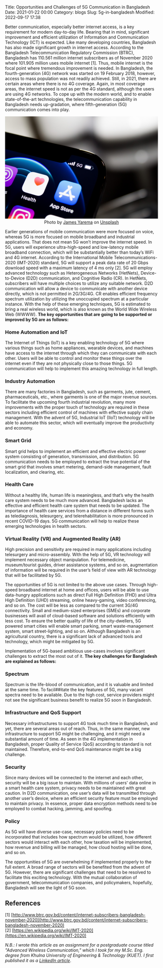 Title: Opportunities and Challenges of 5G Communication in Bangladesh
Date: 2021-01-22 00:00
Category: blogs
Slug: 5g-in-bangladesh
Modified: 2022-09-17 17:38
<!-- Status: draft -->
<!-- Tags: 5G, bangladesh -->
<!-- Summary: 5G in Bangladesh -->

Better communication, especially better internet access, is a key requirement for modern day-to-day life. Bearing that in mind, significant improvement and efficient utilization of Information and Communication Technology (ICT) is expected. Like many developing countries, Bangladesh has also made significant growth in internet access. According to the Bangladesh Telecommunication Regulatory Commission (BTRC), Bangladesh has 110.561 million internet subscribers as of November 2020 where 101.905 million uses mobile internet [1]. Thus, mobile internet is the focal point where tremendous improvement is needed. In Bangladesh, the fourth-generation (4G) network was started on 19 February 2018, however, access to mass population was not readily achieved. Still, in 2021, there are certain areas where there is no 4G coverage. Again, in most coverage areas, the internet speed is not as per the 4G standard, although the users are using 4G networks. To cope up with the modern world, and to enable state-of-the-art technologies, the telecommunication capability in Bangladesh needs up-gradation, where fifth-generation (5G) communication comes into play.

<p style="text-align:center"><img src="../images/5G_smartphone.jpg" alt="5G in smartphone">
Photo by <a href="https://unsplash.com/@jamesyarema?utm_source=unsplash&utm_medium=referral&utm_content=creditCopyText">James Yarema</a> on <a href="https://unsplash.com/@jamesyarema?utm_source=unsplash&utm_medium=referral&utm_content=creditCopyText">Unsplash</a></p>

Earlier generations of mobile communication were more focused on voice, whereas 5G is more focused on mobile broadband and industrial applications. That does not mean 5G won’t improve the internet speed. In 5G, users will experience ultra-high-speed and low-latency mobile broadband connection, which will be substantially better than today’s WiFi and 4G internet. According to the International Mobile Telecommunications-2020 (IMT-2020) standard, 5G will support a peak data rate of 20 Gbps download speed with a maximum latency of 4 ms only [2]. 5G will employ advanced technology such as Heterogeneous Networks (HetNets), Device-to-Device (D2D) communication, and Cognitive Radio (CR). In HetNets, subscribers will have multiple choices to utilize any suitable network. D2D communication will allow a device to communicate with another device directly, which is not permitted in 2G/3G/4G. CR enables efficient frequency spectrum utilization by utilizing the unoccupied spectrum at a particular instance. With the help of these emerging techniques, 5G is estimated to bring a real wireless world, which is also known as the World Wide Wireless Web (WWWW). **The key opportunities that are going to be supported or improved by 5G are as follows:**

### Home Automation and IoT
The Internet of Things (IoT) is a key enabling technology of 5G where various things such as home appliances, wearable devices, and machines have access to the internet through which they can communicate with each other. Users will be able to control and monitor these things over the internet even if they are not physically close to those things. 5G communication will help to implement this amazing technology in full length.

### Industry Automation
There are many factories in Bangladesh, such as garments, jute, cement, pharmaceuticals, etc., where garments is one of the major revenue sources. To facilitate the upcoming fourth industrial revolution, many more improvements with the proper touch of technology are required in these sectors including efficient control of machines with effective supply chain management. With the advent of 5G, Industrial IoT (IIoT) technology will be able to automate this sector, which will eventually improve the productivity and economy.

### Smart Grid
Smart grid helps to implement an efficient and effective electric power system consisting of generation, transmission, and distribution. 5G communication needs to be employed to extract the true potential of the smart grid that involves smart metering, demand-side management, fault localization, and clearing, etc.

### Health Care
Without a healthy life, human life is meaningless, and that’s why the health care system needs to be much more advanced. Bangladesh lacks an effective and efficient health care system that needs to be updated. The importance of health care services from a distance in different forms such as telediagnosis, telesurgery, and telerehabilitation is more pronounced in recent COVID-19 days. 5G communication will help to realize these emerging technologies in health sectors.

### Virtual Reality (VR) and Augmented Reality (AR)
High precision and sensitivity are required in many applications including telesurgery and micro-assembly. With the help of 5G, VR technology will implement necessary object manipulation. For telemedicine, museum/tourist guides, driver assistance systems, and so on, augmentation of information will be required in the user’s field of view with AR technology that will be facilitated by 5G.

The opportunities of 5G is not limited to the above use cases. Through high-speed broadband internet at home and offices, users will be able to use data-hungry applications such as direct Full High Definition (FHD) and Ultra High Definition (UHD) streaming, online heavy-gaming, video conferencing, and so on. The cost will be less as compared to the current 3G/4G connectivity. Small and medium-sized enterprises (SMEs) and corporate businesses will avail of cloud-based software and solutions efficiently with less cost. To ensure the better quality of life of the city-dwellers, 5G powered smart cities will enable smart parking, smart waste-management system, smart street-lighting, and so on. Although Bangladesh is an agricultural country, there is a significant lack of advanced tools and technology, which might be mitigated by 5G.

Implementation of 5G-based ambitious use-cases involves significant challenges to extract the most out of it. **The key challenges for Bangladesh are explained as follows:**

### Spectrum
Spectrum is the life-blood of communication, and it is valuable and limited at the same time. To facil##itate the key features of 5G, many vacant spectra need to be available. Due to the high cost, service providers might not see the significant business benefit to realize 5G soon in Bangladesh.

### Infrastructure and QoS Support
Necessary infrastructures to support 4G took much time in Bangladesh, and yet, there are several areas out of reach. Thus, in the same manner, new infrastructure to support 5G might be challenging, and it might need a substantial amount of time. As seen in the 4G implementation in Bangladesh, proper Quality of Service (QoS) according to standard is not maintained. Therefore, end-to-end QoS maintenance might be a big challenge.

### Security
Since many devices will be connected to the internet and each other, security will be a big issue to maintain. With millions of users' data online in a smart health care system, privacy needs to be maintained with great caution. In D2D communication, one user’s data will be transmitted through another user’s device, where an efficient security feature must be employed to maintain privacy. In essence, proper data encryption methods need to be employed to combat hacking, jamming, and spoofing.

### Policy
As 5G will have diverse use-case, necessary policies need to be incorporated that includes how spectrum would be utilized, how different sectors would interact with each other, how taxation will be implemented, how revenue and billing will be managed, how cloud hosting will be done, and so on.

The opportunities of 5G are overwhelming if implemented properly to the full extent. A broad range of sectors will be benefited from the advent of 5G. However, there are significant challenges that need to be resolved to facilitate this exciting technology. With the mutual collaboration of government, telecommunication companies, and policymakers, hopefully, Bangladesh will see the light of 5G soon.

## References
[1] [http://www.btrc.gov.bd/content/internet-subscribers-bangladesh-november-2020](http://www.btrc.gov.bd/content/internet-subscribers-bangladesh-november-2020) </br>
[2] [https://en.wikipedia.org/wiki/IMT-2020](https://en.wikipedia.org/wiki/IMT-2020)

_N.B.: I wrote this article as an assignment for a postgraduate course titled "Advanced Wireless Communication," which I took for my M.Sc. Eng. degree from Khulna University of Engineering & Technology (KUET). I first published it as a [LinkedIn article](https://www.linkedin.com/pulse/opportunities-challenges-5g-communication-bangladesh-hasan/)_.